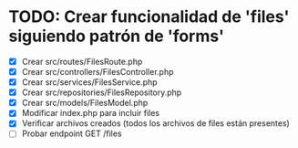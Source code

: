 # TODO: Crear funcionalidad de 'files' siguiendo patrón de 'forms'

- [x] Crear src/routes/FilesRoute.php
- [x] Crear src/controllers/FilesController.php
- [x] Crear src/services/FilesService.php
- [x] Crear src/repositories/FilesRepository.php
- [x] Crear src/models/FilesModel.php
- [x] Modificar index.php para incluir files
- [x] Verificar archivos creados (todos los archivos de files están presentes)
- [ ] Probar endpoint GET /files
